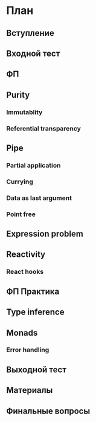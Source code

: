 # План

## Вступление

## Входной тест

## ФП

## Purity

### Immutablity

### Referential transparency

## Pipe

### Partial application

### Currying

### Data as last argument

### Point free

## Expression problem

## Reactivity

### React hooks

## ФП Практика

## Type inference

## Monads

### Error handling

## Выходной тест

## Материалы

## Финальные вопросы
